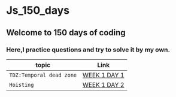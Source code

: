 # Js_150_days

## Welcome to 150 days of coding

### Here,I practice questions and try to solve it by my own.
| topic | Link |
| ------------- | ------------- |
| `TDZ:Temporal dead zone`  | [WEEK 1 DAY 1](https://github.com/Anasooya2601/Js_150_days/blob/main/WEEK%201/Day%201/day%201.md) |
| `Hoisting`  | [WEEK 1 DAY 2](https://github.com/Anasooya2601/Js_150_days/blob/main/WEEK%201/Day%202/day%202.md)  |


